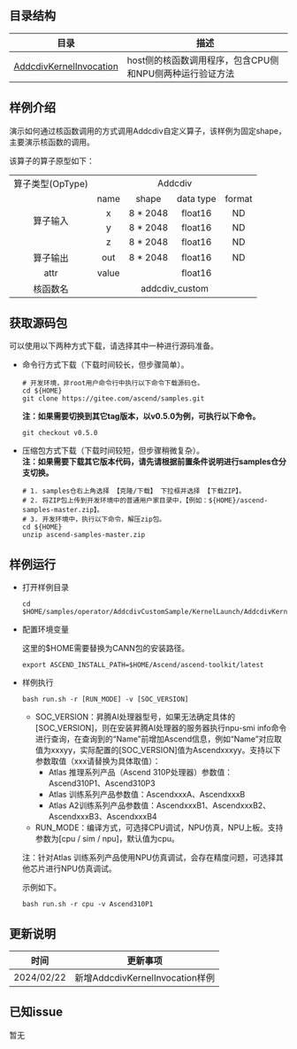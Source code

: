 ## 目录结构
| 目录                  | 描述                   |
|---------------------|----------------------|
| [AddcdivKernelInvocation](./AddcdivKernelInvocation) | host侧的核函数调用程序，包含CPU侧和NPU侧两种运行验证方法 |

## 样例介绍

演示如何通过核函数调用的方式调用Addcdiv自定义算子，该样例为固定shape，主要演示核函数的调用。

该算子的算子原型如下：
<table>
<tr><td rowspan="1" align="center">算子类型(OpType)</td><td colspan="4" align="center">Addcdiv</td></tr>
</tr>
<tr><td rowspan="4" align="center">算子输入</td><td align="center">name</td><td align="center">shape</td><td align="center">data type</td><td align="center">format</td></tr>
<tr><td align="center">x</td><td align="center">8 * 2048</td><td align="center">float16</td><td align="center">ND</td></tr>
<tr><td align="center">y</td><td align="center">8 * 2048</td><td align="center">float16</td><td align="center">ND</td></tr>
<tr><td align="center">z</td><td align="center">8 * 2048</td><td align="center">float16</td><td align="center">ND</td></tr>
</tr>
</tr>
<tr><td rowspan="1" align="center">算子输出</td><td align="center">out</td><td align="center">8 * 2048</td><td align="center">float16</td><td align="center">ND</td></tr>
<tr><td rowspan="1" align="center">attr</td><td align="center">value</td><td align="center"> </td><td align="center">float16</td><td align="center"></td></tr>
</tr>
<tr><td rowspan="1" align="center">核函数名</td><td colspan="4" align="center">addcdiv_custom</td></tr>
</table>

## 获取源码包
    
 可以使用以下两种方式下载，请选择其中一种进行源码准备。

 - 命令行方式下载（下载时间较长，但步骤简单）。

   ```    
   # 开发环境，非root用户命令行中执行以下命令下载源码仓。    
   cd ${HOME}     
   git clone https://gitee.com/ascend/samples.git
   ```
   **注：如果需要切换到其它tag版本，以v0.5.0为例，可执行以下命令。**
   ```
   git checkout v0.5.0
   ```   
 - 压缩包方式下载（下载时间较短，但步骤稍微复杂）。   
   **注：如果需要下载其它版本代码，请先请根据前置条件说明进行samples仓分支切换。**   
   ``` 
   # 1. samples仓右上角选择 【克隆/下载】 下拉框并选择 【下载ZIP】。    
   # 2. 将ZIP包上传到开发环境中的普通用户家目录中，【例如：${HOME}/ascend-samples-master.zip】。     
   # 3. 开发环境中，执行以下命令，解压zip包。     
   cd ${HOME}    
   unzip ascend-samples-master.zip
   ```

## 样例运行

  - 打开样例目录
        
    ```    
    cd $HOME/samples/operator/AddcdivCustomSample/KernelLaunch/AddcdivKernelInvocation
    ```
  - 配置环境变量
    
    这里的\$HOME需要替换为CANN包的安装路径。
    ```
    export ASCEND_INSTALL_PATH=$HOME/Ascend/ascend-toolkit/latest
    ```

  - 样例执行

    ```
    bash run.sh -r [RUN_MODE] -v [SOC_VERSION]
    ```
    - SOC_VERSION：昇腾AI处理器型号，如果无法确定具体的[SOC_VERSION]，则在安装昇腾AI处理器的服务器执行npu-smi info命令进行查询，在查询到的“Name”前增加Ascend信息，例如“Name”对应取值为xxxyy，实际配置的[SOC_VERSION]值为Ascendxxxyy。支持以下参数取值（xxx请替换为具体取值）：
      - Atlas 推理系列产品（Ascend 310P处理器）参数值：Ascend310P1、Ascend310P3
      - Atlas 训练系列产品参数值：AscendxxxA、AscendxxxB
      - Atlas A2训练系列产品参数值：AscendxxxB1、AscendxxxB2、AscendxxxB3、AscendxxxB4
    - RUN_MODE：编译方式，可选择CPU调试，NPU仿真，NPU上板。支持参数为[cpu / sim / npu]，默认值为cpu。

    注：针对Atlas 训练系列产品使用NPU仿真调试，会存在精度问题，可选择其他芯片进行NPU仿真调试。

    示例如下。
    ```
    bash run.sh -r cpu -v Ascend310P1
    ```

## 更新说明
  | 时间 | 更新事项 |
|----|------|
| 2024/02/22 | 新增AddcdivKernelInvocation样例|

## 已知issue

  暂无
